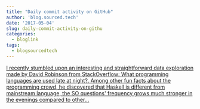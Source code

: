 ```yaml
---
title: "Daily commit activity on GitHub"
author: 'blog.sourced.tech'
date: '2017-05-04'
slug: daily-commit-activity-on-githu
categories:
  - bloglink
tags:
  - blogsourcedtech
---
```


[I recently stumbled upon an interesting and straightforward data exploration made by David Robinson from StackOverflow: What programming languages are used late at night?. Among other fun facts about the programming crowd, he discovered that Haskell is different from mainstream language, the SO questions' frequency grows much stronger in the evenings compared to other...<click to read more>](https://blog.sourced.tech//blog.sourced.tech/post/activity_hours/)


